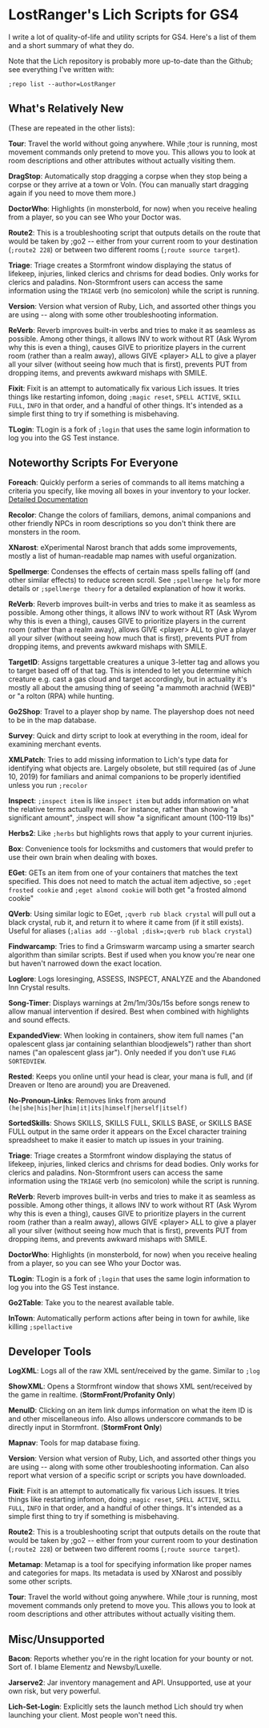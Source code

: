 # LostRanger's Lich Scripts for GS4

I write a lot of quality-of-life and utility scripts for GS4.  Here's a list of them and a short summary of what they do.

Note that the Lich repository is probably more up-to-date than the Github; see everything I've written with:

`;repo list --author=LostRanger`

## What's Relatively New
(These are repeated in the other lists):

**Tour**: Travel the world without going anywhere.  While ;tour is running, most movement commands only pretend to move you.  This allows you to look at room descriptions and other attributes without actually visiting them.

**DragStop**: Automatically stop dragging a corpse when they stop being a corpse or they arrive at a town or Voln.  (You can manually start dragging again if you need to move them more.)  

**DoctorWho**: Highlights (in monsterbold, for now) when you receive healing from a player, so you can see Who your Doctor was.

**Route2**: This is a troubleshooting script that outputs details on the route that would be taken by ;go2 -- either
from your current room to your destination (`;route2 228`) or between two different rooms (`;route source target`).

**Triage**: Triage creates a Stormfront window displaying the status of lifekeep, injuries, linked clerics and chrisms
for dead bodies.  Only works for clerics and paladins.  Non-Stormfront users can access the same information using the
`TRIAGE` verb (no semicolon) while the script is running. 

**Version**: Version what version of Ruby, Lich, and assorted other things you are using -- along with some other
troubleshooting information.

**ReVerb**: Reverb improves built-in verbs and tries to make it as seamless as possible.  Among other things, it allows
INV to work without RT (Ask Wyrom why this is even a thing), causes GIVE to prioritize players in the current room 
(rather than a realm away), allows GIVE \<player\> ALL to give a player all your silver (without seeing how much that 
is first), prevents PUT from dropping items, and prevents awkward mishaps with SMILE.

**Fixit**: Fixit is an attempt to automatically fix various Lich issues.  It tries things like restarting infomon,
doing `;magic reset`, `SPELL ACTIVE`, `SKILL FULL`, `INFO` in that order, and a handful of other things.  It's intended
as a simple first thing to try if something is misbehaving.

**TLogin**: TLogin is a fork of `;login` that uses the same login information to log you into the GS Test instance.

## Noteworthy Scripts For Everyone

**Foreach**: Quickly perform a series of commands to all items matching a criteria you specify, like moving all boxes 
in your inventory to your locker.  [Detailed Documentation](Foreach.md)

**Recolor**: Change the colors of familiars, demons, animal companions and other friendly NPCs in room descriptions so
you don't think there are monsters in the room.

**XNarost**: eXperimental Narost branch that adds some improvements, mostly a list of human-readable map names with 
useful organization.

**Spellmerge**: Condenses the effects of certain mass spells falling off (and other similar effects) to reduce screen
scroll.  See `;spellmerge help` for more details or `;spellmerge theory` for a detailed explanation of how it works.

**ReVerb**: Reverb improves built-in verbs and tries to make it as seamless as possible.  Among other things, it allows
INV to work without RT (Ask Wyrom why this is even a thing), causes GIVE to prioritize players in the current room 
(rather than a realm away), allows GIVE \<player\> ALL to give a player all your silver (without seeing how much that 
is first), prevents PUT from dropping items, and prevents awkward mishaps with SMILE.   

**TargetID**: Assigns targettable creatures a unique 3-letter tag and allows you to target based off of that tag.
This is intended to let you determine which creature e.g. cast a gas cloud and target accordingly, but in actuality it's
mostly all about the amusing thing of seeing "a mammoth arachnid (WEB)" or "a rolton (RPA) while hunting. 

**Go2Shop**: Travel to a player shop by name.  The playershop does not need to be in the map database.

**Survey**: Quick and dirty script to look at everything in the room, ideal for examining merchant events.

**XMLPatch**: Tries to add missing information to Lich's type data for identifying what objects are.  Largely obsolete,
but still required (as of June 10, 2019) for familiars and animal companions to be properly identified unless you run
`;recolor`

**Inspect**: `;inspect item` is like `inspect item` but adds information on what the relative terms actually mean. 
For instance, rather than showing "a significant amount", ;inspect will show "a significant amount (100-119 lbs)"

**Herbs2**: Like `;herbs` but highlights rows that apply to your current injuries.

**Box**: Convenience tools for locksmiths and customers that would prefer to use their own brain when dealing with boxes.

**EGet**: GETs an item from one of your containers that matches the text specified.  This does not need to match the
actual item adjective, so `;eget frosted cookie` and `;eget almond cookie` will both get "a frosted almond cookie" 

**QVerb**: Using similar logic to EGet, `;qverb rub black crystal` will pull out a black crystal, rub it, and return it
to where it came from (if it still exists).  Useful for aliases (`;alias add --global ;disk=;qverb rub black crystal`)

**Findwarcamp**: Tries to find a Grimswarm warcamp using a smarter search algorithm than similar scripts.  Best if used
when you know you're near one but haven't narrowed down the exact location.

**Loglore**: Logs loresinging, ASSESS, INSPECT, ANALYZE and the Abandoned Inn Crystal results.

**Song-Timer**: Displays warnings at 2m/1m/30s/15s before songs renew to allow manual intervention if desired.  Best
when combined with highlights and sound effects.

**ExpandedView**: When looking in containers, show item full names ("an opalescent glass jar containing selanthian 
bloodjewels") rather than short names ("an opalescent glass jar").  Only needed if you don't use `FLAG SORTEDVIEW`.

**Rested**: Keeps you online until your head is clear, your mana is full, and (if Dreaven or Iteno are around) you are 
Dreavened.

**No-Pronoun-Links**: Removes links from around `(he|she|his|her|him|it|its|himself|herself|itself)`

**SortedSkills**: Shows SKILLS, SKILLS FULL, SKILLS BASE, or SKILLS BASE FULL output in the same order it appears on
the Excel character training spreadsheet to make it easier to match up issues in your training.

**Triage**: Triage creates a Stormfront window displaying the status of lifekeep, injuries, linked clerics and chrisms
for dead bodies.  Only works for clerics and paladins.  Non-Stormfront users can access the same information using the
`TRIAGE` verb (no semicolon) while the script is running. 

**ReVerb**: Reverb improves built-in verbs and tries to make it as seamless as possible.  Among other things, it allows
INV to work without RT (Ask Wyrom why this is even a thing), causes GIVE to prioritize players in the current room 
(rather than a realm away), allows GIVE \<player\> ALL to give a player all your silver (without seeing how much that 
is first), prevents PUT from dropping items, and prevents awkward mishaps with SMILE.

**DoctorWho**: Highlights (in monsterbold, for now) when you receive healing from a player, so you can see Who your Doctor was.

**TLogin**: TLogin is a fork of `;login` that uses the same login information to log you into the GS Test instance.

**Go2Table**: Take you to the nearest available table.

**InTown**: Automatically perform actions after being in town for awhile, like killing `;spellactive`
 
## Developer Tools

**LogXML**: Logs all of the raw XML sent/received by the game.  Similar to `;log`

**ShowXML**: Opens a Stormfront window that shows XML sent/received by the game in realtime.  (**StormFront/Profanity Only**)

**MenuID**: Clicking on an item link dumps information on what the item ID is and other miscellaneous info.  Also 
allows underscore commands to be directly input in Stormfront.  (**StormFront Only**)   

**Mapnav**: Tools for map database fixing.

**Version**: Version what version of Ruby, Lich, and assorted other things you are using -- along with some other
troubleshooting information.  Can also report what version of a specific script or scripts you have downloaded.

**Fixit**: Fixit is an attempt to automatically fix various Lich issues.  It tries things like restarting infomon,
doing `;magic reset`, `SPELL ACTIVE`, `SKILL FULL`, `INFO` in that order, and a handful of other things.  It's intended
as a simple first thing to try if something is misbehaving.

**Route2**: This is a troubleshooting script that outputs details on the route that would be taken by ;go2 -- either
from your current room to your destination (`;route2 228`) or between two different rooms (`;route source target`).

**Metamap**: Metamap is a tool for specifying information like proper names and categories for maps.  Its metadata is 
used by XNarost and possibly some other scripts.

**Tour**: Travel the world without going anywhere.  While ;tour is running, most movement commands only pretend to move you.  This allows you to look at room descriptions and other attributes without actually visiting them.

## Misc/Unsupported

**Bacon**: Reports whether you're in the right location for your bounty or not.  Sort of.  I blame Elementz and 
Newsby/Luxelle.

**Jarserve2**: Jar inventory management and API.  Unsupported, use at your own risk, but very powerful.

**Lich-Set-Login**: Explicitly sets the launch method Lich should try when launching your client.  Most people won't 
need this.           
